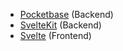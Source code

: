 - [Pocketbase](https://pocketbase.io/) (Backend)
- [SvelteKit](https://kit.svelte.dev/) (Backend)
- [Svelte](https://svelte.dev/) (Frontend)